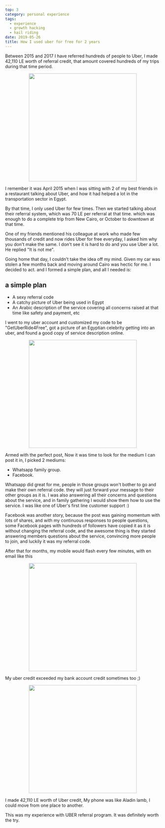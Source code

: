```yaml
---
top: 3
category: personal experience
tags:
  - experience
  - growth hacking
  - hail riding
date: 2019-05-26
title: How I used uber for free for 2 years
---
```

<span dir=rtl><social-share :networks="['email', 'facebook', 'twitter', 'linkedin']" /></span>
Between 2015 and 2017 I have referred hundreds of people to Uber, I made 42,110 LE worth of referral credit, that amount covered hundreds of my trips during that time period. 
<!-- more -->

<div style="text-align: center;"><img src="/assets/img/i-user-uber-for-free-for-two-years/uber-logo.jpg" width=350></div>


I remember it was April 2015 when I was sitting with 2 of my best friends in a restaurant talking about Uber, and how it had helped a lot in the transportation sector in Egypt. 



By that time, I only used Uber for few times. Then we started talking about their referral system, which was 70 LE per referral at that time. which was enough to do a complete trip from New Cairo, or October to downtown at that time.



One of my friends mentioned his colleague at work who made few thousands of credit and now rides Uber for free everyday, I asked him why you don't make the same. I don't see it is hard to do and you use Uber a lot. He replied "It is not me".



Going home that day, I couldn't take the idea off my mind. Given my car was stolen a few months back and moving around Cairo was hectic for me. I decided to act. and I formed a simple plan, and all I needed is:

## a simple plan

- A sexy referral code
- A catchy picture of Uber being used in Egypt
- An Arabic description of the service covering all concerns raised at that time like safety and payment, etc

I went to my uber account and customized my code to be "GetUberRide4Free", got a picture of an Egyptian celebrity getting into an uber, and found a good copy of service description online.

<div style="text-align: center;"><img src="/assets/img/i-user-uber-for-free-for-two-years/image-1.jpg" width=350></div>


Armed with the perfect post, Now it was time to look for the medium I can post it in, I picked 2 mediums:

- Whatsapp family group.
- Facebook.

Whatsapp did great for me, people in those groups won't bother to go and make their own referral code. they will just forward your message to their other groups as it is. I was also answering all their concerns and questions about the service, and in family gathering I would show them how to use the service. I was like one of Uber's first line customer support :)

Facebook was another story, because the post was gaining momentum with lots of shares, and with my continuous responses to people questions, some Facebook pages with hundreds of followers have copied it as it is without changing the referral code, and the awesome thing is they started answering members questions about the service, convincing more people to join, and luckily it was my referral code. 








After that for months, my mobile would flash every few minutes, with en email like this


<div style="text-align: center;"><img src="/assets/img/i-user-uber-for-free-for-two-years/image-2.png" width=350></div>



My uber credit exceeded my bank account credit sometimes too ;)


<div style="text-align: center;"><img src="/assets/img/i-user-uber-for-free-for-two-years/image-3.jpg" width=350></div>



I made 42,110 LE worth of Uber credit, My phone was like Aladin lamb, I could move from one place to another.



This was my experience with UBER referral program. It was definitely worth the try.
